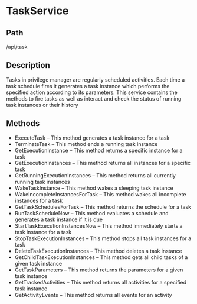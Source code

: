 [title]: # (Task Service)
[tags]: # (Console and Internal Services)
[priority]: # (100) 
# TaskService

## Path

/api/task

## Description

Tasks in privilege manager are regularly scheduled activities.  Each time a task schedule fires it generates a task instance which performs the specified action according to its parameters.  This service contains the methods to fire tasks as well as interact and check the status of running task instances or their history

## Methods

* ExecuteTask – This method generates a task instance for a task
* TerminateTask – This method ends a running task instance
* GetExecutionInstance – This method returns a specific instance for a task
* GetExecutionInstances – This method returns all instances for a specific task
* GetRunningExecutionInstances – This method returns all currently running task instances
* WakeTaskInstance – This method wakes a sleeping task instance
* WakeIncompleteInstancesForTask – This method wakes all incomplete instances for a task
* GetTaskSchedulesForTask – This method returns the schedule for a task
* RunTaskScheduleNow – This method evaluates a schedule and generates a task instance if it is due
* StartTaskExecutionInstancesNow – This method immediately starts a task instance for a task
* StopTaskExecutionInstances – This method stops all task instances for a task
* DeleteTaskExecutionInstances – This method deletes a task instance
* GetChildTaskExecutionInstances – This method gets all child tasks of a given task instance
* GetTaskParameters – This method returns the parameters for a given task instance
* GetTrackedActivities – This method returns all activities for a specified task instance
* GetActivityEvents – This method returns all events for an activity